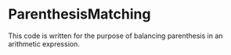 # ParenthesisMatching
This code is written for the purpose of balancing parenthesis in an arithmetic expression.
